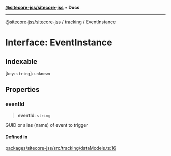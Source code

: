 [**@sitecore-jss/sitecore-jss**](../../README.md) • **Docs**

***

[@sitecore-jss/sitecore-jss](../../README.md) / [tracking](../README.md) / EventInstance

# Interface: EventInstance

## Indexable

 \[`key`: `string`\]: `unknown`

## Properties

### eventId

> **eventId**: `string`

GUID or alias (name) of event to trigger

#### Defined in

[packages/sitecore-jss/src/tracking/dataModels.ts:16](https://github.com/Sitecore/jss/blob/b4728bd62f468f88cc20c503d593996b480fad47/packages/sitecore-jss/src/tracking/dataModels.ts#L16)
